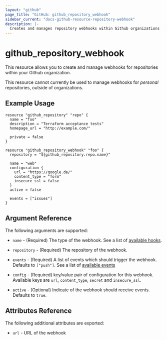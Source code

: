 ```yaml
---
layout: "github"
page_title: "GitHub: github_repository_webhook"
sidebar_current: "docs-github-resource-repository-webhook"
description: |-
  Creates and manages repository webhooks within Github organizations
---
```


# github\_repository\_webhook

This resource allows you to create and manage webhooks for repositories within your
Github organization.

This resource cannot currently be used to manage webhooks for *personal* repositories,
outside of organizations.

## Example Usage

```
resource "github_repository" "repo" {
  name = "foo"
  description = "Terraform acceptance tests"
  homepage_url = "http://example.com/"

  private = false
}

resource "github_repository_webhook" "foo" {
  repository = "${github_repository.repo.name}"

  name = "web"
  configuration {
    url = "https://google.de/"
    content_type = "form"
    insecure_ssl = false
  }
  active = false

  events = ["issues"]
}
```

## Argument Reference

The following arguments are supported:

* `name` - (Required) The type of the webhook. See a list of [available hooks](https://api.github.com/hooks).

* `repository` - (Required) The repository of the webhook.

* `events` - (Required) A list of events which should trigger the webhook. Defaults to `["push"]`. See a list of [available events](https://developer.github.com/v3/activity/events/types/)

* `config` - (Required) key/value pair of configuration for this webhook. Available keys are `url`, `content_type`, `secret` and `insecure_ssl`.

* `active` - (Optional) Indicate of the webhook should receive events. Defaults to `true`.

## Attributes Reference

The following additional attributes are exported:

* `url` - URL of the webhook
